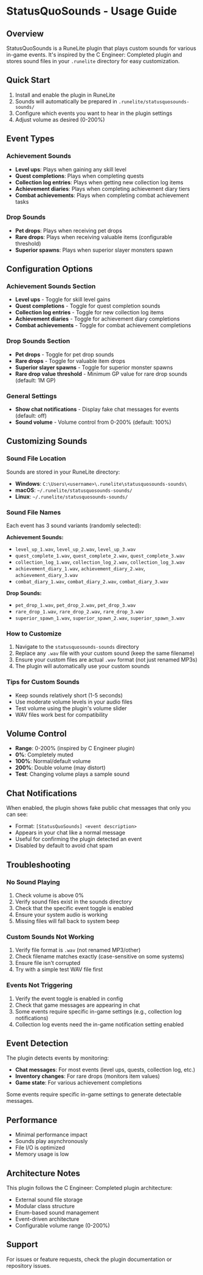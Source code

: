 # StatusQuoSounds - Usage Guide

## Overview

StatusQuoSounds is a RuneLite plugin that plays custom sounds for various in-game events. It's inspired by the C Engineer: Completed plugin and stores sound files in your `.runelite` directory for easy customization.

## Quick Start

1. Install and enable the plugin in RuneLite
2. Sounds will automatically be prepared in `.runelite/statusquosounds-sounds/`
3. Configure which events you want to hear in the plugin settings
4. Adjust volume as desired (0-200%)

## Event Types

### Achievement Sounds
- **Level ups**: Plays when gaining any skill level
- **Quest completions**: Plays when completing quests  
- **Collection log entries**: Plays when getting new collection log items
- **Achievement diaries**: Plays when completing achievement diary tiers
- **Combat achievements**: Plays when completing combat achievement tasks

### Drop Sounds
- **Pet drops**: Plays when receiving pet drops
- **Rare drops**: Plays when receiving valuable items (configurable threshold)
- **Superior spawns**: Plays when superior slayer monsters spawn

## Configuration Options

### Achievement Sounds Section
- **Level ups** - Toggle for skill level gains
- **Quest completions** - Toggle for quest completion sounds
- **Collection log entries** - Toggle for new collection log items
- **Achievement diaries** - Toggle for achievement diary completions
- **Combat achievements** - Toggle for combat achievement completions

### Drop Sounds Section  
- **Pet drops** - Toggle for pet drop sounds
- **Rare drops** - Toggle for valuable item drops
- **Superior slayer spawns** - Toggle for superior monster spawns
- **Rare drop value threshold** - Minimum GP value for rare drop sounds (default: 1M GP)

### General Settings
- **Show chat notifications** - Display fake chat messages for events (default: off)
- **Sound volume** - Volume control from 0-200% (default: 100%)

## Customizing Sounds

### Sound File Location

Sounds are stored in your RuneLite directory:
- **Windows**: `C:\Users\<username>\.runelite\statusquosounds-sounds\`
- **macOS**: `~/.runelite/statusquosounds-sounds/`
- **Linux**: `~/.runelite/statusquosounds-sounds/`

### Sound File Names

Each event has 3 sound variants (randomly selected):

**Achievement Sounds:**
- `level_up_1.wav`, `level_up_2.wav`, `level_up_3.wav`
- `quest_complete_1.wav`, `quest_complete_2.wav`, `quest_complete_3.wav`
- `collection_log_1.wav`, `collection_log_2.wav`, `collection_log_3.wav`
- `achievement_diary_1.wav`, `achievement_diary_2.wav`, `achievement_diary_3.wav`
- `combat_diary_1.wav`, `combat_diary_2.wav`, `combat_diary_3.wav`

**Drop Sounds:**
- `pet_drop_1.wav`, `pet_drop_2.wav`, `pet_drop_3.wav`
- `rare_drop_1.wav`, `rare_drop_2.wav`, `rare_drop_3.wav`
- `superior_spawn_1.wav`, `superior_spawn_2.wav`, `superior_spawn_3.wav`

### How to Customize

1. Navigate to the `statusquosounds-sounds` directory
2. Replace any `.wav` file with your custom sound (keep the same filename)
3. Ensure your custom files are actual `.wav` format (not just renamed MP3s)
4. The plugin will automatically use your custom sounds

### Tips for Custom Sounds

- Keep sounds relatively short (1-5 seconds)
- Use moderate volume levels in your audio files
- Test volume using the plugin's volume slider
- WAV files work best for compatibility

## Volume Control

- **Range**: 0-200% (inspired by C Engineer plugin)
- **0%**: Completely muted
- **100%**: Normal/default volume
- **200%**: Double volume (may distort)
- **Test**: Changing volume plays a sample sound

## Chat Notifications

When enabled, the plugin shows fake public chat messages that only you can see:
- Format: `[StatusQuoSounds] <event description>`
- Appears in your chat like a normal message
- Useful for confirming the plugin detected an event
- Disabled by default to avoid chat spam

## Troubleshooting

### No Sound Playing
1. Check volume is above 0%
2. Verify sound files exist in the sounds directory
3. Check that the specific event toggle is enabled
4. Ensure your system audio is working
5. Missing files will fall back to system beep

### Custom Sounds Not Working
1. Verify file format is `.wav` (not renamed MP3/other)
2. Check filename matches exactly (case-sensitive on some systems)
3. Ensure file isn't corrupted
4. Try with a simple test WAV file first

### Events Not Triggering
1. Verify the event toggle is enabled in config
2. Check that game messages are appearing in chat
3. Some events require specific in-game settings (e.g., collection log notifications)
4. Collection log events need the in-game notification setting enabled

## Event Detection

The plugin detects events by monitoring:
- **Chat messages**: For most events (level ups, quests, collection log, etc.)
- **Inventory changes**: For rare drops (monitors item values)
- **Game state**: For various achievement completions

Some events require specific in-game settings to generate detectable messages.

## Performance

- Minimal performance impact
- Sounds play asynchronously
- File I/O is optimized
- Memory usage is low

## Architecture Notes

This plugin follows the C Engineer: Completed plugin architecture:
- External sound file storage
- Modular class structure
- Enum-based sound management
- Event-driven architecture
- Configurable volume range (0-200%)

## Support

For issues or feature requests, check the plugin documentation or repository issues.
